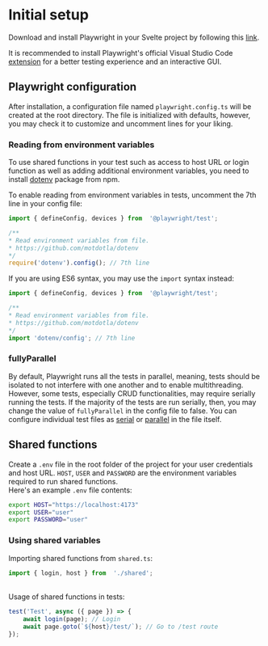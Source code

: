 # Initial setup
Download and install Playwright in your Svelte project by following this [link](https://playwright.dev/docs/intro#installing-playwright).

It is recommended to install Playwright's official Visual Studio Code [extension](https://marketplace.visualstudio.com/items?itemName=ms-playwright.playwright) for a better testing experience and an interactive GUI.
## Playwright configuration
After installation, a configuration file named `playwright.config.ts` will be created at the root directory.  The file is initialized with defaults, however, you may check it to customize and uncomment lines for your liking. 
### Reading from environment variables
To use shared functions in your test such as access to host URL or login function as well as adding additional environment variables, you need to install [dotenv](https://www.npmjs.com/package/dotenv) package from npm.

To enable reading from environment variables in tests, uncomment the 7th line in your config file:
```typescript
import { defineConfig, devices } from  '@playwright/test';

/**
* Read environment variables from file.
* https://github.com/motdotla/dotenv
*/
require('dotenv').config(); // 7th line
```
If you are using ES6 syntax, you may use the `import` syntax instead:
```typescript
import { defineConfig, devices } from  '@playwright/test';

/**
* Read environment variables from file.
* https://github.com/motdotla/dotenv
*/
import 'dotenv/config'; // 7th line
```
### fullyParallel
By default, Playwright runs all the tests in parallel, meaning, tests should be isolated to not interfere with one another and to enable multithreading. However, some tests, especially CRUD functionalities, may require serially running the tests. If the majority of the tests are run serially, then, you may change the value of `fullyParallel` in the config file to false. You can configure individual test files as [serial](https://playwright.dev/docs/test-parallel#serial-mode) or [parallel](https://playwright.dev/docs/test-parallel#parallelize-tests-in-a-single-file) in the file itself. 
## Shared functions
Create a `.env` file in the root folder of the project for your user credentials and host URL. `HOST`, `USER` and `PASSWORD` are the environment variables required to run shared functions.
\
Here's an example `.env` file contents:
```bash
export HOST="https://localhost:4173"
export USER="user"
export PASSWORD="user"
```
### Using shared variables
Importing shared functions from `shared.ts`:
```typescript
import { login, host } from  './shared';
```
\
Usage of shared functions in tests:
```typescript
test('Test', async ({ page }) => {
	await login(page); // Login
	await page.goto(`${host}/test/`); // Go to /test route
});
```